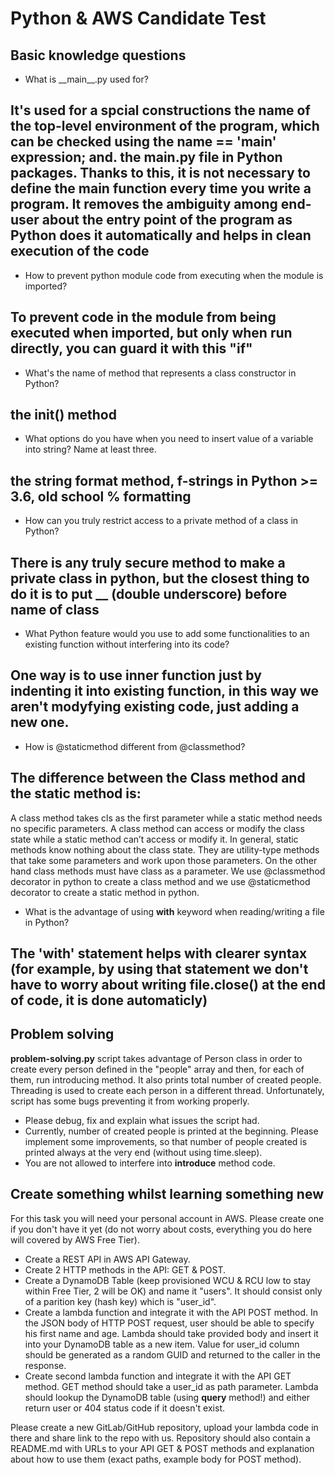 # Python & AWS Candidate Test

## Basic knowledge questions

- What is \_\_main\_\_.py used for?
## It's used for a spcial constructions the name of the top-level environment of the program, which can be checked using the __name__ == '__main__' expression; and. the __main__.py file in Python packages. Thanks to this, it is not necessary to define the main function every time you write a program.   It removes the ambiguity among end-user about the entry point of the program as Python does it automatically and helps in clean execution of the code

- How to prevent python module code from executing when the module is imported?
## To prevent code in the module from being executed when imported, but only when run directly, you can guard it with this "if"

- What's the name of method that represents a class constructor in Python?
##  the __init__() method

- What options do you have when you need to insert value of a variable into string? Name at least three.
## the string format method, f-strings in Python >= 3.6, old school % formatting

- How can you truly restrict access to a private method of a class in Python?
## There is any truly secure method to make a private class in python, but the closest thing to do it is to put __ (double underscore) before name of class

- What Python feature would you use to add some functionalities to an existing function without interfering into its code?
## One way is to use inner function just by indenting it into existing function, in this way we aren't modyfying existing code, just adding a new one.

- How is @staticmethod different from @classmethod?
## The difference between the Class method and the static method is:
A class method takes cls as the first parameter while a static method needs no specific parameters. A class method can access or modify the class state while a static method can’t access or modify it. In general, static methods know nothing about the class state. They are utility-type methods that take some parameters and work upon those parameters. On the other hand class methods must have class as a parameter. We use @classmethod decorator in python to create a class method and we use @staticmethod decorator to create a static method in python.
    
- What is the advantage of using **with** keyword when reading/writing a file in Python?
## The 'with' statement helps with clearer syntax (for example, by using that statement we don't have to worry about writing file.close() at the end of code, it is done automaticly)

## Problem solving

**problem-solving.py** script takes advantage of Person class in order to create every person defined in the "people" array and then, for each of them, run introducing method. It also prints total number of created people. Threading is used to create each person in a different thread. Unfortunately, script has some bugs preventing it from working properly. 
- Please debug, fix and explain what issues the script had.  
- Currently, number of created people is printed at the beginning. Please implement some improvements, so that number of people created is printed always at the very end (without using time.sleep).
- You are not allowed to interfere into **introduce** method code.

## Create something whilst learning something new
For this task you will need your personal account in AWS. Please create one if you don't have it yet (do not worry about costs, everything you do here will covered by AWS Free Tier).

- Create a REST API in AWS API Gateway.
- Create 2 HTTP methods in the API: GET & POST.
- Create a DynamoDB Table (keep provisioned WCU & RCU low to stay within Free Tier, 2 will be OK) and name it "users". It should consist only of a parition key (hash key) which is "user_id".
- Create a lambda function and integrate it with the API POST method. In the JSON body of HTTP POST request, user should be able to specify his first name and age. Lambda should take provided body and insert it into your DynamoDB table as a new item. Value for user_id column should be generated as a random GUID and returned to the caller in the response.
- Create second lambda function and integrate it with the API GET method. GET method should take a user_id as path parameter. Lambda should lookup the DynamoDB table (using **query** method!) and either return user or 404 status code if it doesn't exist.

Please create a new GitLab/GitHub repository, upload your lambda code in there and share link to the repo with us.
Repository should also contain a README.md with URLs to your API GET & POST methods and explanation about how to use them (exact paths, example body for POST method).

